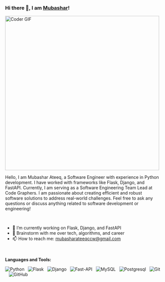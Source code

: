 ### Hi there 👋, I am [Mubashar](https://github.com/MbxrAteeq)!

<!--
**MbxrAteeq/MbxrAteeq** is a ✨ _special_ ✨ repository because its `README.md` (this file) appears on your GitHub profile.
Here are some ideas to get you started:
- 🔭 I’m currently working on ...
- 🌱 I’m currently learning ...
- 👯 I’m looking to collaborate on ...
- 🤔 I’m looking for help with ...
- 💬 Ask me about ...
- 📫 How to reach me: ...
- 😄 Pronouns: ...
- ⚡ Fun fact: ...
- 🤔 I’m looking for help with Statistics
- 👯 I’m looking to collaborate on ...
-->

<img src="https://media.giphy.com/media/SWoSkN6DxTszqIKEqv/giphy.gif" alt="Coder GIF" width="500">

Hello, I am Mubashar Ateeq, a Software Engineer with experience in Python development. I have worked with frameworks like Flask, Django, and FastAPI. Currently, I am serving as a Software Engineering Team Lead at Code Graphers. I am passionate about creating efficient and robust software solutions to address real-world challenges. Feel free to ask any questions or discuss anything related to software development or engineering!

<br/>

- 🔭 I’m currently working on Flask, Django, and FastAPI
- 💬 Brainstorm with me over tech, algorithms, and career
- 📫 How to reach me: mubasharateeqccw@gmail.com

<br/>

**Languages and Tools:** 

![Python](https://img.shields.io/badge/-Python-black?logo=Python&style=social)&nbsp;&nbsp;
![Flask](https://img.shields.io/badge/-Flask-black?logo=Python&style=social)&nbsp;&nbsp;
![Django](https://img.shields.io/badge/-Django-black?logo=Python&style=social)&nbsp;&nbsp;
![Fast-API](https://img.shields.io/badge/-FastAPI-black?logo=Python&style=social)&nbsp;&nbsp;
![MySQL](https://img.shields.io/badge/-MySQL-black?logo=mysql&style=social)&nbsp;&nbsp;
![Postgresql](https://img.shields.io/badge/-Postgresql-black?logo=mysql&style=social)&nbsp;&nbsp;
![Git](https://img.shields.io/badge/-Git-black?logo=git&style=social)&nbsp;&nbsp;
![GitHub](https://img.shields.io/badge/-GitHub-black?logo=github&style=social)&nbsp;&nbsp;
